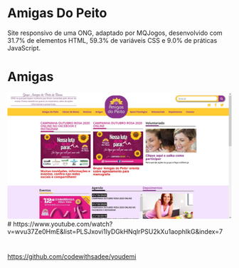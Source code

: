 # Amigas Do Peito
Site responsivo de uma ONG, adaptado por MQJogos,
desenvolvido com 31.7% de elementos HTML, 59.3% de variáveis CSS e 
9.0% de práticas JavaScript.
#
<h1>Amigas</h1>
<img src="AMIGAS.png" width="800px">
#
https://www.youtube.com/watch?v=wvu37Ze0HmE&list=PLSJxovi1IyDGkHNqlrPSU2kXu1aophIkG&index=7

#
https://github.com/codewithsadee/youdemi
#


